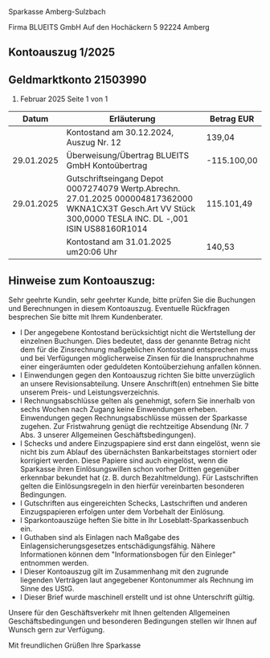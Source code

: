Sparkasse Amberg-Sulzbach

<!-- image -->

Firma BLUEITS GmbH Auf den Hochäckern 5 92224 Amberg

## Kontoauszug 1/2025

## Geldmarktkonto 21503990

1. Februar 2025 Seite 1 von 1

| Datum      | Erläuterung                                                                                                                                               | Betrag EUR   |
|------------|-----------------------------------------------------------------------------------------------------------------------------------------------------------|--------------|
|            | Kontostand am 30.12.2024, Auszug Nr. 12                                                                                                                   | 139,04       |
| 29.01.2025 | Überweisung/Übertrag BLUEITS GmbH Kontoübertrag                                                                                                           | -115.100,00  |
| 29.01.2025 | Gutschriftseingang Depot 0007274079 Wertp.Abrechn. 27.01.2025 000004817362000 WKNA1CX3T Gesch.Art VV Stück 300,0000 TESLA INC. DL -,001 ISIN US88160R1014 | 115.101,49   |
|            | Kontostand am 31.01.2025 um20:06 Uhr                                                                                                                      | 140,53       |

## Hinweise zum Kontoauszug:

Sehr geehrte Kundin, sehr geehrter Kunde, bitte prüfen Sie die Buchungen und Berechnungen in diesem Kontoauszug. Eventuelle Rückfragen besprechen Sie bitte mit Ihrem Kundenberater.

- l Der angegebene Kontostand berücksichtigt nicht die Wertstellung der einzelnen Buchungen. Dies bedeutet, dass der genannte Betrag nicht dem für die Zinsrechnung maßgeblichen Kontostand entsprechen muss und bei Verfügungen möglicherweise Zinsen für die Inanspruchnahme einer eingeräumten oder geduldeten Kontoüberziehung anfallen können.
- l Einwendungen gegen den Kontoauszug richten Sie bitte unverzüglich an unsere Revisionsabteilung. Unsere Anschrift(en) entnehmen Sie bitte unserem Preis- und Leistungsverzeichnis.
- l Rechnungsabschlüsse gelten als genehmigt, sofern Sie innerhalb von sechs Wochen nach Zugang keine Einwendungen erheben. Einwendungen gegen Rechnungsabschlüsse müssen der Sparkasse zugehen. Zur Fristwahrung genügt die rechtzeitige Absendung (Nr. 7 Abs. 3 unserer Allgemeinen Geschäftsbedingungen).
- l Schecks und andere Einzugspapiere sind erst dann eingelöst, wenn sie nicht bis zum Ablauf des übernächsten Bankarbeitstages storniert oder korrigiert werden. Diese Papiere sind auch eingelöst, wenn die Sparkasse ihren Einlösungswillen schon vorher Dritten gegenüber erkennbar bekundet hat (z. B. durch Bezahltmeldung). Für Lastschriften gelten die Einlösungsregeln in den hierfür vereinbarten besonderen Bedingungen.
- l Gutschriften aus eingereichten Schecks, Lastschriften und anderen Einzugspapieren erfolgen unter dem Vorbehalt der Einlösung.
- l Sparkontoauszüge heften Sie bitte in Ihr Loseblatt-Sparkassenbuch ein.
- l Guthaben sind als Einlagen nach Maßgabe des Einlagensicherungsgesetzes entschädigungsfähig. Nähere Informationen können dem "Informationsbogen für den Einleger" entnommen werden.
- l Dieser Kontoauszug gilt im Zusammenhang mit den zugrunde liegenden Verträgen laut angegebener Kontonummer als Rechnung im Sinne des UStG.
- l Dieser Brief wurde maschinell erstellt und ist ohne Unterschrift gültig.

Unsere für den Geschäftsverkehr mit Ihnen geltenden Allgemeinen Geschäftsbedingungen und besonderen Bedingungen stellen wir Ihnen auf Wunsch gern zur Verfügung.

Mit freundlichen Grüßen Ihre Sparkasse